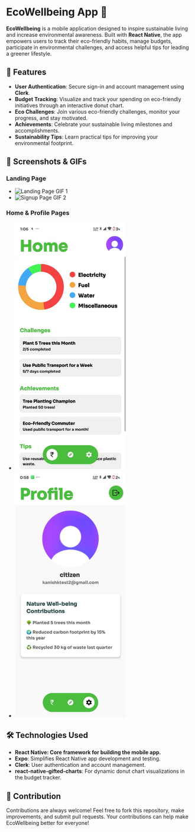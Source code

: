 # EcoWellbeing App 🌿

**EcoWellbeing** is a mobile application designed to inspire sustainable living and increase environmental awareness. Built with **React Native**, the app empowers users to track their eco-friendly habits, manage budgets, participate in environmental challenges, and access helpful tips for leading a greener lifestyle.

## 🌟 Features

- **User Authentication**: Secure sign-in and account management using **Clerk**.
- **Budget Tracking**: Visualize and track your spending on eco-friendly initiatives through an interactive donut chart.
- **Eco Challenges**: Join various eco-friendly challenges, monitor your progress, and stay motivated.
- **Achievements**: Celebrate your sustainable living milestones and accomplishments.
- **Sustainability Tips**: Learn practical tips for improving your environmental footprint.

## 📱 Screenshots & GIFs

### Landing Page

- <img src="./assets/appimg/landingpage.mp4" alt="Landing Page GIF 1" width="300"/>
- <img src="./assets/appimg/signinpage.mp4" alt="Signup Page GIF 2" width="300"/>

### Home & Profile Pages

- <img src="./assets/appimg/homepage.jpeg" alt="Home Page Screenshot" width="300"/>
- <img src="./assets/appimg/profilepage.jpeg" alt="Profile Page Screenshot" width="300"/>

## 🛠 Technologies Used

- **React Native: Core framework for building the mobile app.**
- **Expo**: Simplifies React Native app development and testing.
- **Clerk**: User authentication and account management.
- **react-native-gifted-charts**: For dynamic donut chart visualizations in the budget tracker.

## 🤝 Contribution

Contributions are always welcome! Feel free to fork this repository, make improvements, and submit pull requests. Your contributions can help make EcoWellbeing better for everyone!
